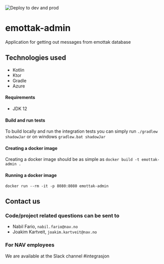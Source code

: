 ![Deploy to dev and prod](https://github.com/navikt/emottak-admin/workflows/Deploy%20to%20dev%20and%20prod/badge.svg?branch=master)
# emottak-admin
Application for getting out messages from emottak database

## Technologies used
* Kotlin
* Ktor
* Gradle
* Azure

#### Requirements

* JDK 12


#### Build and run tests
To build locally and run the integration tests you can simply run `./gradlew shadowJar` or on windows 
`gradlew.bat shadowJar`

#### Creating a docker image
Creating a docker image should be as simple as `docker build -t emottak-admin .`

#### Running a docker image
`docker run --rm -it -p 8080:8080 emottak-admin`

## Contact us
### Code/project related questions can be sent to
* Nabil Fario, `nabil.fario@nav.no`
* Joakim Kartveit, `joakim.kartveit@nav.no`


### For NAV employees
We are available at the Slack channel #integrasjon